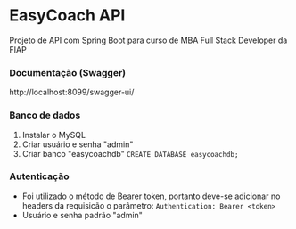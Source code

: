 # EasyCoach API

Projeto de API com Spring Boot para curso de MBA Full Stack Developer da FIAP

### Documentação (Swagger)
http://localhost:8099/swagger-ui/

### Banco de dados
1. Instalar o MySQL
2. Criar usuário e senha "admin"
3. Criar banco "easycoachdb" `CREATE DATABASE easycoachdb;`

### Autenticação
- Foi utilizado o método de Bearer token, portanto deve-se adicionar no headers da requisicão o parâmetro: `Authentication: Bearer <token>` 
- Usuário e senha padrão "admin"